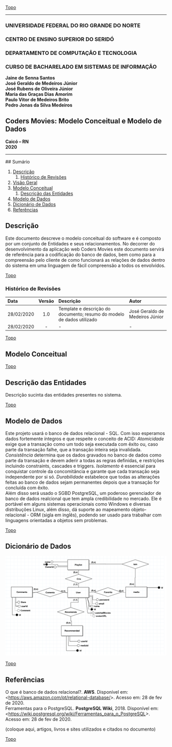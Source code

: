 [Topo](#sumario)

---

### **UNIVERSIDADE FEDERAL DO RIO GRANDE DO NORTE**

### **CENTRO DE ENSINO SUPERIOR DO SERIDÓ**

### **DEPARTAMENTO DE COMPUTAÇÃO E TECNOLOGIA**

### **CURSO DE BACHARELADO EM SISTEMAS DE INFORMAÇÃO**

**Jaine de Senna Santos**  
**José Geraldo de Medeiros Júnior**  
**José Rubens de Oliveira Júnior**  
**Maria das Graças Dias Amorim**  
**Paulo Vitor de Medeiros Brito**  
**Pedro Jonas da Silva Medeiros**

## **Coders Movies: Modelo Conceitual e Modelo de Dados**

**Caicó – RN**  
**2020**

---

<div id='sumario'/>
## Sumário

1. [Descrição](#descricao)
   1. [Histórico de Revisões](#revisoes)
2. [Visão Geral](#visao)
3. [Modelo Conceitual](#conceitual)
   1. [Descrição das Entidades](#entidades)
4. [Modelo de Dados](#dados)
5. [Dicionário de Dados](#dicionario)
6. [Referências](#referencias)

<div id='descricao'/>

## Descrição

Este documento descreve o modelo conceitual do software e é composto por um conjunto de Entidades e seus relacionamentos. No decorrer do desenvolvimento da aplicação web Coders Movies este documento servirá de referência para a codificação do banco de dados, bem como para a compreensão pelo cliente de como funcionará as relações de dados dentro do sistema em uma linguagem de fácil compreensão a todos os envolvidos.

[Topo](#sumario)

<div id='revisoes'/>

### **Histórico de Revisões**

| Data       | Versão | Descrição                                                              | Autor                           |
| :--------- | :----: | :--------------------------------------------------------------------- | :------------------------------ |
| 28/02/2020 |  1.0   | Template e descrição do documento; resumo do modelo de dados utilizado | José Geraldo de Medeiros Júnior |
| 28/02/2020 |   -    | -                                                                      | -                               |

[Topo](#sumario)

<div id='conceitual'/>

## Modelo Conceitual



[Topo](#sumario)

<div id='entidades'/>

## Descrição das Entidades

Descrição sucinta das entidades presentes no sistema.

[Topo](#sumario)

<div id='dados'/>

## Modelo de Dados

Este projeto usará o banco de dados relacional - SQL. Com isso esperamos dados fortemente íntegros e que respeite o conceito de ACID: _Atomicidade_ exige que a transação como um todo seja executada com êxito ou, caso parte da transação falhe, que a transação inteira seja invalidada. _Consistência_ determina que os dados gravados no banco de dados como parte da transação e devem aderir a todas as regras definidas, e restrições incluindo constraints, cascades e triggers. _Isolamento_ é essencial para conquistar controle da concomitância e garante que cada transação seja independente por si só. _Durabilidade_ estabelece que todas as alterações feitas ao banco de dados sejam permanentes depois que a transação for concluída com êxito.  
Além disso será usado o SGBD PostgreSQL, um poderoso gerenciador de banco de dados realcional que tem ampla credibilidade no mercado. Ele é portável em alguns sistemas operacionais como Windows e diversas distribuções Linux, além disso, dá suporte ao mapeamento objeto-relacional - ORM (sigla em inglês), podendo ser usado para trabalhar com linguagens orientadas a objetos sem problemas.

[Topo](#sumario)

<div id='dicionario'/>

## Dicionário de Dados

![nome alternativo](https://raw.githubusercontent.com/pedrojonassm/PhotosToProjects/master/figures/ModeloMER.png)

[Topo](#sumario)

<div id='referencias'/>

## Referências

O que é banco de dados relacional?. **AWS**. Disponível em: <<https://aws.amazon.com/pt/relational-database/>>. Acesso em: 28 de fev de 2020.  
Ferramentas para o PostgreSQL. **PostgreSQL Wiki**, 2018. Disponível em: <<https://wiki.postgresql.org/wiki/Ferramentas_para_o_PostgreSQL>>. Acesso em: 28 de fev de 2020.

(coloque aqui, artigos, livros e sites utilizados e citados no documento)

[Topo](#sumario)

